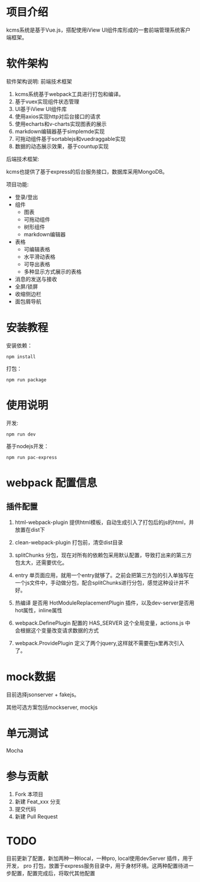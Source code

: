 # 项目介绍
kcms系统是基于Vue.js，搭配使用iView UI组件库形成的一套前端管理系统客户端框架。

# 软件架构
软件架构说明:
前端技术框架
1. kcms系统基于webpack工具进行打包和编译。
2. 基于vuex实现组件状态管理
3. UI基于iView UI组件库
4. 使用axios实现http对后台接口的请求
5. 使用echarts和v-charts实现图表的展示
6. markdown编辑器基于simplemde实现
7. 可拖动组件基于sortablejs和vuedraggable实现
8. 数据的动态展示效果，基于countup实现

后端技术框架:

kcms也提供了基于express的后台服务接口，数据库采用MongoDB。

项目功能:

+ 登录/登出
+ 组件
    - 图表
    - 可拖动组件
    - 树形组件
    - markdown编辑器
+ 表格
    - 可编辑表格
    - 水平滑动表格
    - 可导出表格
    - 多种显示方式展示的表格
+ 消息的发送与接收
+ 全屏/锁屏
+ 收缩侧边栏
+ 面包屑导航

# 安装教程
安装依赖：
```
npm install
```

打包：
```
npm run package
```

# 使用说明
开发:
```
npm run dev
```

基于nodejs开发：
```
npm run pac-express
```

# webpack 配置信息
## 插件配置
1. html-webpack-plugin
  提供html模板，自动生成引入了打包后的js的html，并放置在dist下

2. clean-webpack-plugin
  打包前，清空dist目录

3. splitChunks
  分包，现在对所有的依赖包采用默认配置，导致打出来的第三方包太大，还需要优化。

4. entry
  单页面应用，就用一个entry就够了。之前会把第三方包的引入单独写在一个js文件中，手动做分包，配合splitChunks进行分包，感觉这种设计并不好。

5. 热编译
  是否用 HotModuleReplacementPlugin 插件，以及dev-server是否用hot属性，inline属性

6. webpack.DefinePlugin
  配置的 HAS_SERVER 这个全局变量，actions.js 中会根据这个变量改变请求数据的方式

7. webpack.ProvidePlugin
  定义了两个jquery,这样就不需要在js里再次引入了。

# mock数据
目前选择jsonserver + fakejs。

其他可选方案包括mockserver, mockjs

# 单元测试
Mocha

# 参与贡献

1. Fork 本项目
2. 新建 Feat_xxx 分支
3. 提交代码
4. 新建 Pull Request

# TODO
目前更新了配置，新加两种一种local，一种pro, local使用devServer 插件，用于开发， pro 打包，放置于express服务目录中，用于身材环境。这两种配置待进一步配置，配置完成后，将取代其他配置
